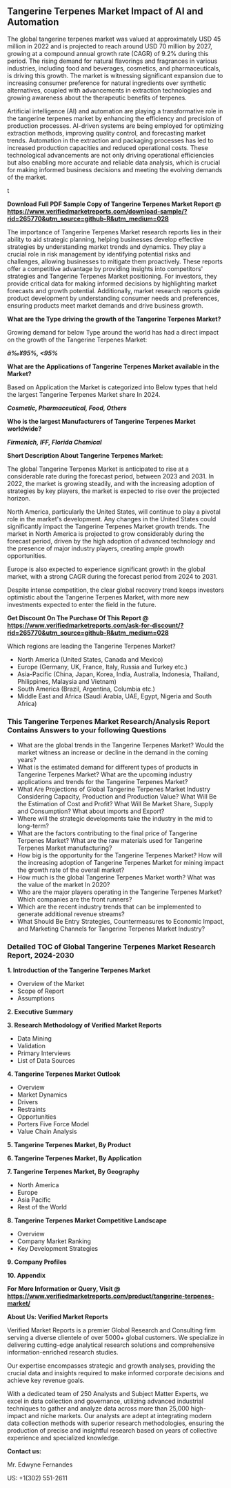 <h2>Tangerine Terpenes Market Impact of AI and Automation</h2><p>The global tangerine terpenes market was valued at approximately USD 45 million in 2022 and is projected to reach around USD 70 million by 2027, growing at a compound annual growth rate (CAGR) of 9.2% during this period. The rising demand for natural flavorings and fragrances in various industries, including food and beverages, cosmetics, and pharmaceuticals, is driving this growth. The market is witnessing significant expansion due to increasing consumer preference for natural ingredients over synthetic alternatives, coupled with advancements in extraction technologies and growing awareness about the therapeutic benefits of terpenes.</p><p>Artificial intelligence (AI) and automation are playing a transformative role in the tangerine terpenes market by enhancing the efficiency and precision of production processes. AI-driven systems are being employed for optimizing extraction methods, improving quality control, and forecasting market trends. Automation in the extraction and packaging processes has led to increased production capacities and reduced operational costs. These technological advancements are not only driving operational efficiencies but also enabling more accurate and reliable data analysis, which is crucial for making informed business decisions and meeting the evolving demands of the market.</p>t</p><p id="" class=""><strong>Download Full PDF Sample Copy of Tangerine Terpenes Market Report @ <a href="https://www.verifiedmarketreports.com/download-sample/?rid=265770&utm_source=github-R&utm_medium=028" target="_blank">https://www.verifiedmarketreports.com/download-sample/?rid=265770&utm_source=github-R&utm_medium=028</a></strong></p><p>The importance of&nbsp;Tangerine Terpenes Market research reports lies in their ability to aid strategic planning, helping businesses develop effective strategies by understanding market trends and dynamics. They play a crucial role in risk management by identifying potential risks and challenges, allowing businesses to mitigate them proactively. These reports offer a competitive advantage by providing insights into competitors' strategies and Tangerine Terpenes Market positioning. For investors, they provide critical data for making informed decisions by highlighting market forecasts and growth potential. Additionally, market research reports guide product development by understanding consumer needs and preferences, ensuring products meet market demands and drive business growth.</p><p><strong>What are the&nbsp;Type driving the growth of the Tangerine Terpenes Market?</strong></p><p id="" class="">Growing demand for below Type around the world has had a direct impact on the growth of the Tangerine Terpenes Market:</p><em><strong>â‰¥95%, <95%</strong></em></p><strong>What are the&nbsp;Applications&nbsp;of Tangerine Terpenes Market available in the Market?</strong></p><p id="" class="">Based on Application the Market is categorized into Below types that held the largest Tangerine Terpenes Market share In 2024.</p><em><strong>Cosmetic, Pharmaceutical, Food, Others</strong></em></p><strong>Who is the largest Manufacturers of Tangerine Terpenes Market worldwide?</strong></p><p><em><strong>Firmenich, IFF, Florida Chemical</strong></em></p><p id="" class=""><strong>Short Description About Tangerine Terpenes Market:</strong></p><p>The global Tangerine Terpenes Market is anticipated to rise at a considerable rate during the forecast period, between 2023 and 2031. In 2022, the market is growing steadily, and with the increasing adoption of strategies by key players, the market is expected to rise over the projected horizon.</p><p>North America, particularly the United States, will continue to play a pivotal role in the market's development. Any changes in the United States could significantly impact the Tangerine Terpenes Market growth trends. The market in North America is projected to grow considerably during the forecast period, driven by the high adoption of advanced technology and the presence of major industry players, creating ample growth opportunities.</p><p>Europe is also expected to experience significant growth in the global market, with a strong CAGR during the forecast period from 2024 to 2031.</p><p>Despite intense competition, the clear global recovery trend keeps investors optimistic about the Tangerine Terpenes Market, with more new investments expected to enter the field in the future.</p><p id="" class=""><strong>Get Discount On The Purchase Of This Report @ <a href="https://www.verifiedmarketreports.com/ask-for-discount/?rid=265770&utm_source=github-R&utm_medium=028" target="_blank">https://www.verifiedmarketreports.com/ask-for-discount/?rid=265770&utm_source=github-R&utm_medium=028</a></strong></p>Which regions are leading the Tangerine Terpenes Market?</p><ul><li>North America (United States, Canada and Mexico)</li><li>Europe (Germany, UK, France, Italy, Russia and Turkey etc.)</li><li>Asia-Pacific (China, Japan, Korea, India, Australia, Indonesia, Thailand, Philippines, Malaysia and Vietnam)</li><li>South America (Brazil, Argentina, Columbia etc.)</li><li>Middle East and Africa (Saudi Arabia, UAE, Egypt, Nigeria and South Africa)</li></ul><h3 id="" class="">This Tangerine Terpenes Market Research/Analysis Report Contains Answers to your following Questions</h3><ul><li>What are the global trends in the Tangerine Terpenes Market? Would the market witness an increase or decline in the demand in the coming years?</li><li>What is the estimated demand for different types of products in Tangerine Terpenes Market? What are the upcoming industry applications and trends for the Tangerine Terpenes Market?</li><li>What Are Projections of Global Tangerine Terpenes Market Industry Considering Capacity, Production and Production Value? What Will Be the Estimation of Cost and Profit? What Will Be Market Share, Supply and Consumption? What about imports and Export?</li><li>Where will the strategic developments take the industry in the mid to long-term?</li><li>What are the factors contributing to the final price of Tangerine Terpenes Market? What are the raw materials used for Tangerine Terpenes Market manufacturing?</li><li>How big is the opportunity for the Tangerine Terpenes Market? How will the increasing adoption of Tangerine Terpenes Market for mining impact the growth rate of the overall market?</li><li>How much is the global Tangerine Terpenes Market worth? What was the value of the market In 2020?</li><li>Who are the major players operating in the Tangerine Terpenes Market? Which companies are the front runners?</li><li>Which are the recent industry trends that can be implemented to generate additional revenue streams?</li><li>What Should Be Entry Strategies, Countermeasures to Economic Impact, and Marketing Channels for Tangerine Terpenes Market Industry?</li></ul><h3 id="" class="">Detailed TOC of Global Tangerine Terpenes Market Research Report, 2024-2030</h3><p id="" class=""><strong>1. Introduction of the Tangerine Terpenes Market</strong></p><ul><li>Overview of the Market</li><li>Scope of Report</li><li>Assumptions</li></ul><p id="" class=""><strong>2. Executive Summary</strong></p><p id="" class=""><strong>3. Research Methodology of Verified Market Reports</strong></p><ul><li>Data Mining</li><li>Validation</li><li>Primary Interviews</li><li>List of Data Sources</li></ul><p id="" class=""><strong>4. Tangerine Terpenes Market Outlook</strong></p><ul><li>Overview</li><li>Market Dynamics</li><li>Drivers</li><li>Restraints</li><li>Opportunities</li><li>Porters Five Force Model</li><li>Value Chain Analysis</li></ul><p id="" class=""><strong>5. Tangerine Terpenes Market, By Product</strong></p><p id="" class=""><strong>6. Tangerine Terpenes Market, By Application</strong></p><p id="" class=""><strong>7. Tangerine Terpenes Market, By Geography</strong></p><ul><li>North America</li><li>Europe</li><li>Asia Pacific</li><li>Rest of the World</li></ul><p id="" class=""><strong>8. Tangerine Terpenes Market Competitive Landscape</strong></p><ul><li>Overview</li><li>Company Market Ranking</li><li>Key Development Strategies</li></ul><p id="" class=""><strong>9. Company Profiles</strong></p><p id="" class=""><strong>10. Appendix</strong></p><p id="" class=""><strong>For More Information or Query, Visit @ <a href="https://www.verifiedmarketreports.com/product/tangerine-terpenes-market/" target="_blank">https://www.verifiedmarketreports.com/product/tangerine-terpenes-market/</a></strong></p><p id="" class=""><strong>About Us: Verified Market Reports</strong></p><p id="" class="">Verified Market Reports is a premier Global Research and Consulting firm serving a diverse clientele of over 5000+ global customers. We specialize in delivering cutting-edge analytical research solutions and comprehensive information-enriched research studies.</p><p id="" class="">Our expertise encompasses strategic and growth analyses, providing the crucial data and insights required to make informed corporate decisions and achieve key revenue goals.</p><p id="" class="">With a dedicated team of 250 Analysts and Subject Matter Experts, we excel in data collection and governance, utilizing advanced industrial techniques to gather and analyze data across more than 25,000 high-impact and niche markets. Our analysts are adept at integrating modern data collection methods with superior research methodologies, ensuring the production of precise and insightful research based on years of collective experience and specialized knowledge.</p><p id="" class=""><strong>Contact us:</strong></p><p id="" class="">Mr. Edwyne Fernandes</p><p id="" class="">US: +1(302) 551-2611</p>